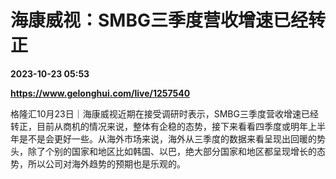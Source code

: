# 海康威视：SMBG三季度营收增速已经转正

**2023-10-23 05:53**

**https://www.gelonghui.com/live/1257540**

格隆汇10月23日｜海康威视近期在接受调研时表示，SMBG三季度营收增速已经转正，目前从商机的情况来说，整体有企稳的态势，接下来看看四季度或明年上半年是不是会更好一些。从海外市场来说，海外从三季度的数据来看呈现出回暖的势头，除了个别的国家和地区比如韩国、以巴，绝大部分国家和地区都呈现增长的态势，所以公司对海外趋势的预期也是乐观的。